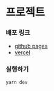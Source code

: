 # 프로젝트

### 배포 링크

- [github pages](https://anottrx.github.io/credits/)
- [vercel](https://credits.vercel.app/)

### 실행하기

```bash
yarn dev
```
